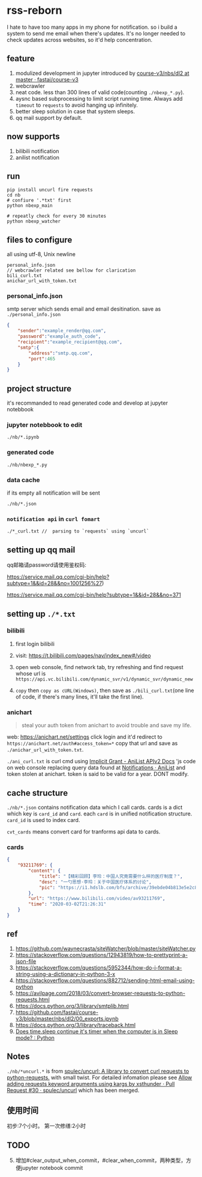 # rss-reborn

I hate to have too many apps in my phone for notification. so i build a system to send me email when there's updates. It's no longer needed to check updates across websites, so it'd help concentration. 

## feature

1. modulized development in jupyter introduced by [course-v3/nbs/dl2 at master · fastai/course-v3](https://github.com/fastai/course-v3/tree/master/nbs/dl2)
2. webcrawler
3. neat code. less than 300 lines of valid code(counting `./nbexp_*.py`).
4. aysnc based subprocessing to limit script running time. Always add `timeout` to `requests` to avoid hanging up infinitely. 
5. better sleep solution in case that system sleeps.
6. qq mail support by default.

## now supports

1. bilibili notification
2. anilist notification

## run

```
pip install uncurl fire requests
cd nb
# confiure '.*txt' first
python nbexp_main

# repeatly check for every 30 minutes
python nbexp_watcher 
```

## files to configure

all using utf-8, Unix newline
```
personal_info.json 
// webcrawler related see bellow for clarication
bili_curl.txt 
anichar_url_with_token.txt
```

### personal_info.json

smtp server which sends email and email desitination. save as `./personal_info.json`

```json
{
    "sender":"example_render@qq.com",
    "password":"example_auth_code",
    "recipient":"example_recipient@qq.com",
    "smtp":{
        "address":"smtp.qq.com",
        "port":465
    }
}
```



## project structure

it's recommanded to read generated code and develop at jupyter notebbook

### jupyter notebbook to edit

`./nb/*.ipynb`

### generated code

`./nb/nbexp_*.py`

### data cache

if its empty all notification will be sent

`./nb/*.json`

### `notification api` in `curl fomart`

```
./*_curl.txt //  parsing to `requests` using `uncurl`
```


## setting up qq mail

qq邮箱请password请使用鉴权码:

https://service.mail.qq.com/cgi-bin/help?subtype=1&&id=28&&no=1001256%27)

https://service.mail.qq.com/cgi-bin/help?subtype=1&&id=28&&no=371



## setting up `./*.txt`


### bilibili

1. first login bilibili

2. visit: https://t.bilibili.com/pages/nav/index_new#/video

3. open web console, find network tab, try refreshing and find request whose url is `https://api.vc.bilibili.com/dynamic_svr/v1/dynamic_svr/dynamic_new`

4. `copy` then `copy as cURL(Windows)`, then save as `./bili_curl.txt`(one line of code, if there's many lines, it'll take the first line).

### anichart

> steal your auth token from anichart to avoid trouble and save my life.

web: https://anichart.net/settings click login and it'd redirect to` https://anichart.net/auth#access_token=*` copy that url and save as `./anichar_url_with_token.txt`.

`./ani_curl.txt` is curl cmd using [Implicit Grant - AniList APIv2 Docs](https://anilist.gitbook.io/anilist-apiv2-docs/overview/oauth/implicit-grant#making-authenticated-requests) 'js code on web console replacing query data found at [Notifications · AniList](https://anilist.co/notifications) and token stolen at anichart. token is said to be valid for a year. DONT modify.

## cache structure

`./nb/*.json` contains notification data which I call cards. cards is a dict which key is `card_id` and `card`. each `card` is in unified notification structure. `card_id` is used to index card.

`cvt_cards` means convert card for tranforms api data to cards.

### cards

```json
{
    "93211769": {
        "content": {
            "title": "【精彩回顾】李玲：中国人究竟需要什么样的医疗制度？",
            "desc": "一勺思想·李玲：关于中国医疗体系的讨论",
            "pic": "https://i1.hdslb.com/bfs/archive/39ebde04b813e5e2c804749938495b265860526d.jpg@64w_36h_1c.jpg"
        },
        "url": "https://www.bilibili.com/video/av93211769",
        "time": "2020-03-02T21:26:31"
    }
}
```


## ref

1. https://github.com/waynecrasta/siteWatcher/blob/master/siteWatcher.py
2. https://stackoverflow.com/questions/12943819/how-to-prettyprint-a-json-file
3. https://stackoverflow.com/questions/5952344/how-do-i-format-a-string-using-a-dictionary-in-python-3-x
4. https://stackoverflow.com/questions/882712/sending-html-email-using-python
5. https://avilpage.com/2018/03/convert-browser-requests-to-python-requests.html
6. https://docs.python.org/3/library/smtplib.html
7. https://github.com/fastai/course-v3/blob/master/nbs/dl2/00_exports.ipynb
8. https://docs.python.org/3/library/traceback.html
9. [Does time.sleep continue it's timer when the computer is in Sleep mode? : Python](https://www.reddit.com/r/Python/comments/bjh9fk/does_timesleep_continue_its_timer_when_the/em8j47c/)

## Notes

`./nb/*uncurl.*` is from [spulec/uncurl: A library to convert curl requests to python-requests.](https://github.com/spulec/uncurl) with small twist. For detailed infomation please see [Allow adding requests keyword arguments using kargs by xsthunder · Pull Request #30 · spulec/uncurl](https://github.com/spulec/uncurl/pull/30) which has been merged.

## 使用时间

初步:7个小时。
第一次修缮:2小时

## TODO

5. 增加#clear_output_when_commit，#clear_when_commit，两种类型，方便jupyter notebook commit
